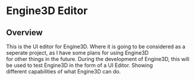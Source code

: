 # Engine3D Editor

## Overview
This is the UI editor for Engine3D. Where it is going to be considered as a seperate project, as I have some plans for using Engine3D \
for other things in the future. During the development of Engine3D, this will be used to test Engine3D in the form of a UI Editor. Showing \
different capabilities of what Engine3D can do.
